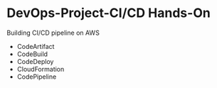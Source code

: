 # DevOps-Project-CI/CD Hands-On

Building CI/CD pipeline on AWS
  - CodeArtifact
  - CodeBuild
  - CodeDeploy
  - CloudFormation
  - CodePipeline
